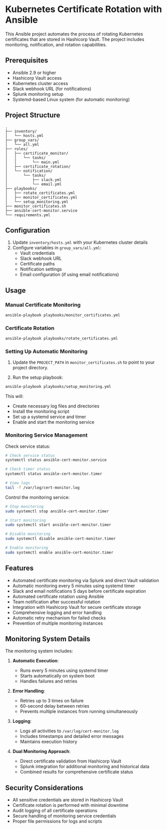 # Kubernetes Certificate Rotation with Ansible

This Ansible project automates the process of rotating Kubernetes certificates that are stored in Hashicorp Vault. The project includes monitoring, notification, and rotation capabilities.

## Prerequisites

- Ansible 2.9 or higher
- Hashicorp Vault access
- Kubernetes cluster access
- Slack webhook URL (for notifications)
- Splunk monitoring setup
- Systemd-based Linux system (for automatic monitoring)

## Project Structure

```
.
├── inventory/
│   └── hosts.yml
├── group_vars/
│   └── all.yml
├── roles/
│   ├── certificate_monitor/
│   │   └── tasks/
│   │       └── main.yml
│   ├── certificate_rotation/
│   └── notification/
│       └── tasks/
│           ├── slack.yml
│           └── email.yml
├── playbooks/
│   ├── rotate_certificates.yml
│   ├── monitor_certificates.yml
│   └── setup_monitoring.yml
├── monitor_certificates.sh
├── ansible-cert-monitor.service
└── requirements.yml
```

## Configuration

1. Update `inventory/hosts.yml` with your Kubernetes cluster details
2. Configure variables in `group_vars/all.yml`:
   - Vault credentials
   - Slack webhook URL
   - Certificate paths
   - Notification settings
   - Email configuration (if using email notifications)

## Usage

### Manual Certificate Monitoring
```bash
ansible-playbook playbooks/monitor_certificates.yml
```

### Certificate Rotation
```bash
ansible-playbook playbooks/rotate_certificates.yml
```

### Setting Up Automatic Monitoring

1. Update the `PROJECT_PATH` in `monitor_certificates.sh` to point to your project directory.

2. Run the setup playbook:
```bash
ansible-playbook playbooks/setup_monitoring.yml
```

This will:
- Create necessary log files and directories
- Install the monitoring script
- Set up a systemd service and timer
- Enable and start the monitoring service

### Monitoring Service Management

Check service status:
```bash
# Check service status
systemctl status ansible-cert-monitor.service

# Check timer status
systemctl status ansible-cert-monitor.timer

# View logs
tail -f /var/log/cert-monitor.log
```

Control the monitoring service:
```bash
# Stop monitoring
sudo systemctl stop ansible-cert-monitor.timer

# Start monitoring
sudo systemctl start ansible-cert-monitor.timer

# Disable monitoring
sudo systemctl disable ansible-cert-monitor.timer

# Enable monitoring
sudo systemctl enable ansible-cert-monitor.timer
```

## Features

- Automated certificate monitoring via Splunk and direct Vault validation
- Automatic monitoring every 5 minutes using systemd timer
- Slack and email notifications 5 days before certificate expiration
- Automated certificate rotation using Ansible
- Team notification after successful rotation
- Integration with Hashicorp Vault for secure certificate storage
- Comprehensive logging and error handling
- Automatic retry mechanism for failed checks
- Prevention of multiple monitoring instances

## Monitoring System Details

The monitoring system includes:

1. **Automatic Execution**:
   - Runs every 5 minutes using systemd timer
   - Starts automatically on system boot
   - Handles failures and retries

2. **Error Handling**:
   - Retries up to 3 times on failure
   - 60-second delay between retries
   - Prevents multiple instances from running simultaneously

3. **Logging**:
   - Logs all activities to `/var/log/cert-monitor.log`
   - Includes timestamps and detailed error messages
   - Maintains execution history

4. **Dual Monitoring Approach**:
   - Direct certificate validation from Hashicorp Vault
   - Splunk integration for additional monitoring and historical data
   - Combined results for comprehensive certificate status

## Security Considerations

- All sensitive credentials are stored in Hashicorp Vault
- Certificate rotation is performed with minimal downtime
- Audit logging of all certificate operations
- Secure handling of monitoring service credentials
- Proper file permissions for logs and scripts
